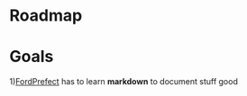 # Roadmap

Goals
=====
1)[FordPrefect](https://github.com/FordPrefect42 "FordPrefect's profile page") has to learn __markdown__ to document stuff good
